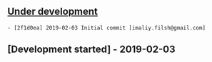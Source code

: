 
## [Under development]

    - [2f1d0ea] 2019-02-03 Initial commit [imaliy.filsh@gmail.com]

## [Development started] - 2019-02-03

[@filsh]: https://github.com/filsh
[filsh@mailery.io]: https://github.com/filsh
[@careydavid]: https://github.com/careydavid
[careydavid@mailery.io]: https://github.com/careydavid
[2f1d0ea]: https://github.com/maileryio/mailery-rbac/commit/2f1d0ea
[Under development]: https://github.com/maileryio/mailery-rbac/releases
